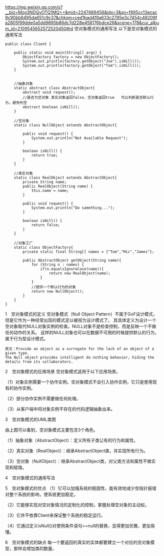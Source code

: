 
https://mp.weixin.qq.com/s?__biz=Mzg3NDQyOTQ1MQ==&mid=2247489456&idx=3&sn=f895cc13ecac9c90bb8495da651c9c37&chksm=ced1bad4f9a633c2785e3c7454c48209fa2805f99dde0a5dd9695b86dc7d228e458176bdce26&scene=178&cur_album_id=2109545652572520450#rd
空对象模式的通用写法
以下是空对象模式的通用写法
```
public class Client {

    public static void main(String[] args) {
        ObjectFactory factory = new ObjectFactory();
        System.out.println(factory.getObject("Joe").isNill());
        System.out.println(factory.getObject("Tom").isNill());
    }


    //抽象对象
    static abstract class AbstractObject{
        abstract void request();
        //是否为空对象 真实对象返回false，空对象返回true   可以判断是否默认行为，避免判空
        abstract boolean isNill();
    }

    //空对象
    static class NullObject extends AbstractObject{

        public void request() {
            System.out.println("Not Available Request");
        }

        boolean isNill() {
            return true;
        }
    }

    //真实对象
    static class RealObject extends AbstractObject{
        private String name;
        public RealObject(String name) {
            this.name = name;
        }

        public void request() {
            System.out.println("Do samething...");
        }

        boolean isNill() {
            return false;
        }
    }

    //对象工厂
    static class ObjectFactory{
        private static final String[] names = {"Tom","Mic","James"};

        public AbstractObject getObject(String name){
            for (String n : names) {
                if(n.equalsIgnoreCase(name)){
                    return new RealObject(name);
                }
            }
            //提供一个默认行为的对象
            return new NullObject();
        }
    }
}
```

1　空对象模式的定义
空对象模式（Null Object Pattern）不属于GoF设计模式，但是它作为一种经常出现的模式足以被视为设计模式了。
其具体定义为设计一个空对象取代NULL对象实例的检查。NULL对象不是检查控制，而是反映一个不做任何动作的关系。
这样的NULL对象也可以在数据不可用的时候提供默认的行为，属于行为型设计模式。

```
原文：Provide an object as a surrogate for the lack of an object of a given type. 
The Null object provides intelligent do nothing behavior, hiding the details from its collaborators.
```

2　空对象模式的应用场景
空对象模式适用于以下应用场景。

（1）对象实例需要一个协作实例。空对象模式不会引入协作实例，它只是使用现有的协作实例。

（2）部分协作实例不需要做任何处理。

（3）从客户端中将对象实例不存在的代码逻辑抽象出来。


3　空对象模式的UML类图

由上图可以看到，空对象模式主要包含3个角色。

（1）抽象对象（AbstractObject）：定义所有子类公有的行为和属性。

（2）真实对象（RealObject）：继承AbstractObject类，并实现所有行为。

（3）空对象（NullObject）：继承AbstractObject类，对父类方法和属性不做实现和赋值。



4　空对象模式的通用写法


5　空对象模式的优点
（1）它可以加强系统的稳固性，能有效地减少空指针报错对整个系统的影响，使系统更加稳定。

（2）它能够实现对空对象情况的定制化的控制，掌握处理空对象的主动权。

（3）它并不依靠Client来保证整个系统的稳定运行。

（4）它通过定义isNull()对使用条件语句==null的替换，显得更加优雅，更加易懂。

6　空对象模式的缺点
每一个要返回的真实的实体都要建立一个对应的空对象模型，那样会增加类的数量。